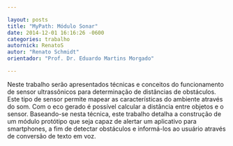 ```yaml
---

layout: posts
title: "MyPath: Módulo Sonar"
date: 2014-12-01 16:16:26 -0600
categories: trabalho
autornick: RenatoS
autor: "Renato Schmidt"
orientador: "Prof. Dr. Eduardo Martins Morgado"

---
```


Neste trabalho serão apresentados técnicas e conceitos do funcionamento de sensor ultrassônicos para determinação de distâncias de obstáculos. Este tipo de sensor permite mapear as características do ambiente através do som. Com o eco gerado é possível calcular a distância entre objetos e o sensor. Baseando-se nesta técnica, este trabalho detalha a construção de um módulo protótipo que seja capaz de alertar um aplicativo para smartphones, a fim de detectar obstáculos e informá-los ao usuário através de conversão de texto em voz.
